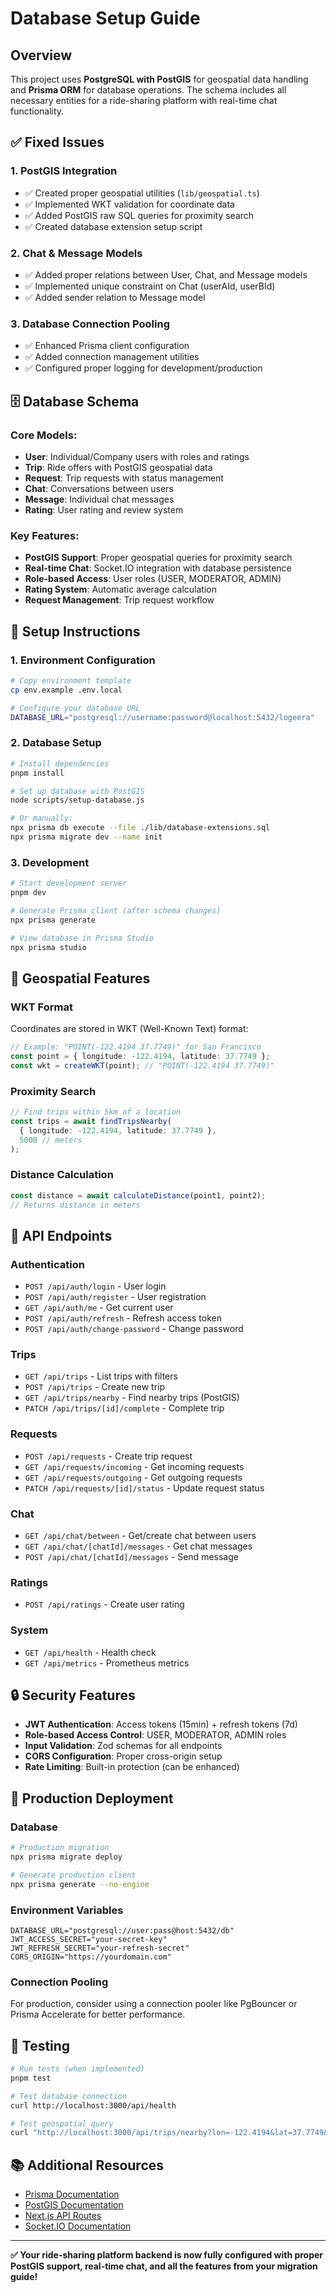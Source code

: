 # Database Setup Guide

## Overview

This project uses **PostgreSQL with PostGIS** for geospatial data handling and **Prisma ORM** for database operations. The schema includes all necessary entities for a ride-sharing platform with real-time chat functionality.

## ✅ **Fixed Issues**

### 1. **PostGIS Integration**
- ✅ Created proper geospatial utilities (`lib/geospatial.ts`)
- ✅ Implemented WKT validation for coordinate data
- ✅ Added PostGIS raw SQL queries for proximity search
- ✅ Created database extension setup script

### 2. **Chat & Message Models**
- ✅ Added proper relations between User, Chat, and Message models
- ✅ Implemented unique constraint on Chat (userAId, userBId)
- ✅ Added sender relation to Message model

### 3. **Database Connection Pooling**
- ✅ Enhanced Prisma client configuration
- ✅ Added connection management utilities
- ✅ Configured proper logging for development/production

## 🗄️ **Database Schema**

### Core Models:
- **User**: Individual/Company users with roles and ratings
- **Trip**: Ride offers with PostGIS geospatial data
- **Request**: Trip requests with status management
- **Chat**: Conversations between users
- **Message**: Individual chat messages
- **Rating**: User rating and review system

### Key Features:
- **PostGIS Support**: Proper geospatial queries for proximity search
- **Real-time Chat**: Socket.IO integration with database persistence
- **Role-based Access**: User roles (USER, MODERATOR, ADMIN)
- **Rating System**: Automatic average calculation
- **Request Management**: Trip request workflow

## 🚀 **Setup Instructions**

### 1. **Environment Configuration**
```bash
# Copy environment template
cp env.example .env.local

# Configure your database URL
DATABASE_URL="postgresql://username:password@localhost:5432/logeera"
```

### 2. **Database Setup**
```bash
# Install dependencies
pnpm install

# Set up database with PostGIS
node scripts/setup-database.js

# Or manually:
npx prisma db execute --file ./lib/database-extensions.sql
npx prisma migrate dev --name init
```

### 3. **Development**
```bash
# Start development server
pnpm dev

# Generate Prisma client (after schema changes)
npx prisma generate

# View database in Prisma Studio
npx prisma studio
```

## 🔧 **Geospatial Features**

### WKT Format
Coordinates are stored in WKT (Well-Known Text) format:
```typescript
// Example: "POINT(-122.4194 37.7749)" for San Francisco
const point = { longitude: -122.4194, latitude: 37.7749 };
const wkt = createWKT(point); // "POINT(-122.4194 37.7749)"
```

### Proximity Search
```typescript
// Find trips within 5km of a location
const trips = await findTripsNearby(
  { longitude: -122.4194, latitude: 37.7749 },
  5000 // meters
);
```

### Distance Calculation
```typescript
const distance = await calculateDistance(point1, point2);
// Returns distance in meters
```

## 📡 **API Endpoints**

### Authentication
- `POST /api/auth/login` - User login
- `POST /api/auth/register` - User registration
- `GET /api/auth/me` - Get current user
- `POST /api/auth/refresh` - Refresh access token
- `POST /api/auth/change-password` - Change password

### Trips
- `GET /api/trips` - List trips with filters
- `POST /api/trips` - Create new trip
- `GET /api/trips/nearby` - Find nearby trips (PostGIS)
- `PATCH /api/trips/[id]/complete` - Complete trip

### Requests
- `POST /api/requests` - Create trip request
- `GET /api/requests/incoming` - Get incoming requests
- `GET /api/requests/outgoing` - Get outgoing requests
- `PATCH /api/requests/[id]/status` - Update request status

### Chat
- `GET /api/chat/between` - Get/create chat between users
- `GET /api/chat/[chatId]/messages` - Get chat messages
- `POST /api/chat/[chatId]/messages` - Send message

### Ratings
- `POST /api/ratings` - Create user rating

### System
- `GET /api/health` - Health check
- `GET /api/metrics` - Prometheus metrics

## 🔒 **Security Features**

- **JWT Authentication**: Access tokens (15min) + refresh tokens (7d)
- **Role-based Access Control**: USER, MODERATOR, ADMIN roles
- **Input Validation**: Zod schemas for all endpoints
- **CORS Configuration**: Proper cross-origin setup
- **Rate Limiting**: Built-in protection (can be enhanced)

## 🚀 **Production Deployment**

### Database
```bash
# Production migration
npx prisma migrate deploy

# Generate production client
npx prisma generate --no-engine
```

### Environment Variables
```env
DATABASE_URL="postgresql://user:pass@host:5432/db"
JWT_ACCESS_SECRET="your-secret-key"
JWT_REFRESH_SECRET="your-refresh-secret"
CORS_ORIGIN="https://yourdomain.com"
```

### Connection Pooling
For production, consider using a connection pooler like PgBouncer or Prisma Accelerate for better performance.

## 🧪 **Testing**

```bash
# Run tests (when implemented)
pnpm test

# Test database connection
curl http://localhost:3000/api/health

# Test geospatial query
curl "http://localhost:3000/api/trips/nearby?lon=-122.4194&lat=37.7749&radiusMeters=5000"
```

## 📚 **Additional Resources**

- [Prisma Documentation](https://www.prisma.io/docs)
- [PostGIS Documentation](https://postgis.net/documentation/)
- [Next.js API Routes](https://nextjs.org/docs/api-routes/introduction)
- [Socket.IO Documentation](https://socket.io/docs/)

---

**✅ Your ride-sharing platform backend is now fully configured with proper PostGIS support, real-time chat, and all the features from your migration guide!**
